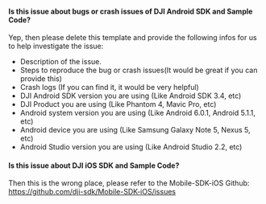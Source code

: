 #### Is this issue about bugs or crash issues of DJI Android SDK and Sample Code?

Yep, then please delete this template and provide the following infos for us to help investigate the issue:

-  Description of the issue.
-  Steps to reproduce the bug or crash issues(It would be great if you can provide this)
-  Crash logs (If you can find it, it would be very helpful)
-  DJI Android SDK version you are using (Like Android SDK 3.4, etc)
-  DJI Product you are using (Like Phantom 4, Mavic Pro, etc)
-  Android system version you are using (Like Android 6.0.1, Android 5.1.1, etc)
-  Android device you are using (Like Samsung Galaxy Note 5, Nexus 5, etc)
-  Android Studio version you are using (Like Android Studio 2.2, etc)

#### Is this issue about DJI iOS SDK and Sample Code?

Then this is the wrong place, please refer to the Mobile-SDK-iOS Github: <https://github.com/dji-sdk/Mobile-SDK-iOS/issues>


